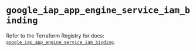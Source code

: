 # `google_iap_app_engine_service_iam_binding`

Refer to the Terraform Registry for docs: [`google_iap_app_engine_service_iam_binding`](https://registry.terraform.io/providers/hashicorp/google/6.42.0/docs/resources/iap_app_engine_service_iam_binding).
